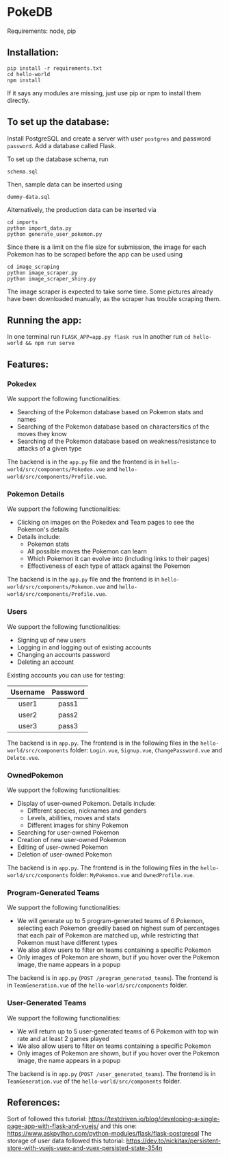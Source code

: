 # PokeDB

Requirements: node, pip

## Installation:
```
pip install -r requirements.txt
cd hello-world
npm install
```
If it says any modules are missing, just use pip or npm to install them directly.

## To set up the database:

Install PostgreSQL and create a server with user `postgres` and password `password`. Add a database called Flask.

To set up the database schema, run
```
schema.sql
```
Then, sample data can be inserted using
```
dummy-data.sql
```
Alternatively, the production data can be inserted via 
```
cd imports
python import_data.py
python generate_user_pokemon.py
```
Since there is a limit on the file size for submission, the image for each Pokemon has to be scraped before the app can be used using
```
cd image_scraping
python image_scraper.py
python image_scraper_shiny.py
```
The image scraper is expected to take some time. Some pictures already have been downloaded manually, as the scraper has trouble scraping them.

## Running the app:

In one terminal run `FLASK_APP=app.py flask run`
In another run `cd hello-world && npm run serve`

## Features:

### **Pokedex**

We support the following functionalities: 
- Searching of the Pokemon database based on Pokemon stats and names
- Searching of the Pokemon database based on charactersitics of the moves they know
- Searching of the Pokemon database based on weakness/resistance to attacks of a given type

The backend is in the `app.py` file and the frontend is in `hello-world/src/components/Pokedex.vue` and `hello-world/src/components/Profile.vue`.

### **Pokemon Details**
We support the following functionalities:
- Clicking on images on the Pokedex and Team pages to see the Pokemon's details
- Details include:
    - Pokemon stats
    - All possible moves the Pokemon can learn
    - Which Pokemon it can evolve into (including links to their pages)
    - Effectiveness of each type of attack against the Pokemon

The backend is in the `app.py` file and the frontend is in `hello-world/src/components/Pokemon.vue` and `hello-world/src/components/Profile.vue`.

### **Users**

We support the following functionalities:
- Signing up of new users
- Logging in and logging out of existing accounts
- Changing an accounts password
- Deleting an account

Existing accounts you can use for testing:

|  Username  |  Password  |
|:----------:|:----------:|
|   user1    |   pass1    |
|   user2    |   pass2    |
|   user3    |   pass3    |

The backend is in `app.py`. The frontend is in the following files in the `hello-world/src/components` folder: `Login.vue`, `Signup.vue`, `ChangePassword.vue` and `Delete.vue`.

### **OwnedPokemon**

We support the following functionalities:
- Display of user-owned Pokemon. Details include:
    - Different species, nicknames and genders 
    - Levels, abilities, moves and stats
    - Different images for shiny Pokemon
- Searching for user-owned Pokemon
- Creation of new user-owned Pokemon
- Editing of user-owned Pokemon
- Deletion of user-owned Pokemon

The backend is in `app.py`. The frontend is in the following files in the `hello-world/src/components` folder: `MyPokemon.vue` and `OwnedProfile.vue`.

### **Program-Generated Teams**

We support the following functionalities:
- We will generate up to 5 program-generated teams of 6 Pokemon, selecting each Pokemon greedily based on highest sum of percentages that each pair of Pokemon are matched up, while restricting that Pokemon must have different types
- We also allow users to filter on teams containing a specific Pokemon
- Only images of Pokemon are shown, but if you hover over the Pokemon image, the name appears in a popup

The backend is in `app.py` (`POST /program_generated_teams`). The frontend is in `TeamGeneration.vue` of the `hello-world/src/components` folder.

### **User-Generated Teams**

We support the following functionalities:
- We will return up to 5 user-generated teams of 6 Pokemon with top win rate and at least 2 games played
- We also allow users to filter on teams containing a specific Pokemon
- Only images of Pokemon are shown, but if you hover over the Pokemon image, the name appears in a popup

The backend is in `app.py` (`POST /user_generated_teams`). The frontend is in `TeamGeneration.vue` of the `hello-world/src/components` folder.

## References:

Sort of followed this tutorial: https://testdriven.io/blog/developing-a-single-page-app-with-flask-and-vuejs/
and this one: https://www.askpython.com/python-modules/flask/flask-postgresql
The storage of user data followed this tutorial: https://dev.to/nickitax/persistent-store-with-vuejs-vuex-and-vuex-persisted-state-354n
